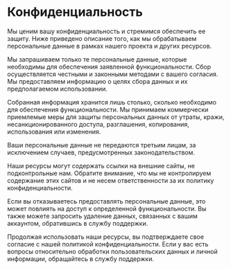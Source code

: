 # Конфиденциальность

Мы ценим вашу конфиденциальность и стремимся обеспечить ее защиту. Ниже приведено описание того, как мы обрабатываем персональные данные в рамках нашего проекта и других ресурсов.

Мы запрашиваем только те персональные данные, которые необходимы для обеспечения заявленной функциональности. Сбор осуществляется честными и законными методами с вашего согласия. Мы предоставляем информацию о целях сбора данных и их предполагаемом использовании.

Собранная информация хранится лишь столько, сколько необходимо для обеспечения функциональности. Мы принимаем коммерчески приемлемые меры для защиты персональных данных от утраты, кражи, несанкционированного доступа, разглашения, копирования, использования или изменения.

Ваши персональные данные не передаются третьим лицам, за исключением случаев, предусмотренных законодательством.

Наши ресурсы могут содержать ссылки на внешние сайты, не подконтрольные нам. Обратите внимание, что мы не контролируем содержание этих сайтов и не несем ответственности за их политику конфиденциальности.

Если вы отказываетесь предоставлять персональные данные, это может повлиять на доступ к определенной функциональности. Вы также можете запросить удаление данных, связанных с вашим аккаунтом, обратившись в службу поддержки.

Продолжая использовать наши ресурсы, вы подтверждаете свое согласие с нашей политикой конфиденциальности. Если у вас есть вопросы относительно обработки пользовательских данных и личной информации, обращайтесь в службу поддержки.
